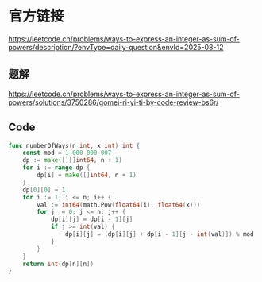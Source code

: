 # 官方链接
https://leetcode.cn/problems/ways-to-express-an-integer-as-sum-of-powers/description/?envType=daily-question&envId=2025-08-12

## 题解
https://leetcode.cn/problems/ways-to-express-an-integer-as-sum-of-powers/solutions/3750286/gomei-ri-yi-ti-by-code-review-bs6r/

## Code
```go
func numberOfWays(n int, x int) int {
    const mod = 1_000_000_007
    dp := make([][]int64, n + 1)
    for i := range dp {
        dp[i] = make([]int64, n + 1)
    }
    dp[0][0] = 1
    for i := 1; i <= n; i++ {
        val := int64(math.Pow(float64(i), float64(x)))
        for j := 0; j <= n; j++ {
            dp[i][j] = dp[i - 1][j]
            if j >= int(val) {
                dp[i][j] = (dp[i][j] + dp[i - 1][j - int(val)]) % mod
            }
        }
    }
    return int(dp[n][n])
}
```